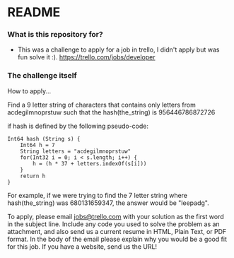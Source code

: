 # README #

### What is this repository for? ###

* This was a challenge to apply for a job in trello, I didn't apply but was fun solve it :). https://trello.com/jobs/developer

### The challenge itself ###
How to apply...

Find a 9 letter string of characters that contains only letters from acdegilmnoprstuw such that the hash(the_string) is 956446786872726

if hash is defined by the following pseudo-code:
``````````````````
Int64 hash (String s) {
    Int64 h = 7
    String letters = "acdegilmnoprstuw"
    for(Int32 i = 0; i < s.length; i++) {
        h = (h * 37 + letters.indexOf(s[i]))
    }
    return h
}
``````````````````

For example, if we were trying to find the 7 letter string where hash(the_string) was 680131659347, the answer would be "leepadg".

To apply, please email jobs@trello.com with your solution as the first word in the subject line.
Include any code you used to solve the problem as an attachment, and also send us a current resume in HTML, Plain Text, or PDF format.
In the body of the email please explain why you would be a good fit for this job. If you have a website, send us the URL! 